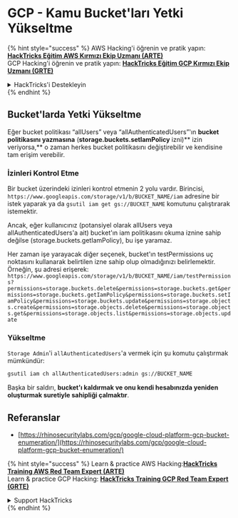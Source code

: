 # GCP - Kamu Bucket'ları Yetki Yükseltme

{% hint style="success" %}
AWS Hacking'i öğrenin ve pratik yapın:<img src="../../../../.gitbook/assets/image (1) (1) (1) (1).png" alt="" data-size="line">[**HackTricks Eğitim AWS Kırmızı Ekip Uzmanı (ARTE)**](https://training.hacktricks.xyz/courses/arte)<img src="../../../../.gitbook/assets/image (1) (1) (1) (1).png" alt="" data-size="line">\
GCP Hacking'i öğrenin ve pratik yapın: <img src="../../../../.gitbook/assets/image (2) (1).png" alt="" data-size="line">[**HackTricks Eğitim GCP Kırmızı Ekip Uzmanı (GRTE)**<img src="../../../../.gitbook/assets/image (2) (1).png" alt="" data-size="line">](https://training.hacktricks.xyz/courses/grte)

<details>

<summary>HackTricks'i Destekleyin</summary>

* [**abonelik planlarını**](https://github.com/sponsors/carlospolop) kontrol edin!
* **💬 [**Discord grubuna**](https://discord.gg/hRep4RUj7f) veya [**telegram grubuna**](https://t.me/peass) katılın ya da **Twitter'da** 🐦 [**@hacktricks\_live**](https://twitter.com/hacktricks_live)** bizi takip edin.**
* **Hacking ipuçlarını paylaşmak için** [**HackTricks**](https://github.com/carlospolop/hacktricks) ve [**HackTricks Cloud**](https://github.com/carlospolop/hacktricks-cloud) github reposuna PR gönderin.

</details>
{% endhint %}

## Bucket'larda Yetki Yükseltme

Eğer bucket politikası “allUsers” veya “allAuthenticatedUsers”'ın **bucket politikasını yazmasına** (**storage.buckets.setIamPolicy** izni)** izin veriyorsa,** o zaman herkes bucket politikasını değiştirebilir ve kendisine tam erişim verebilir.

### İzinleri Kontrol Etme

Bir bucket üzerindeki izinleri kontrol etmenin 2 yolu vardır. Birincisi, `https://www.googleapis.com/storage/v1/b/BUCKET_NAME/iam` adresine bir istek yaparak ya da `gsutil iam get gs://BUCKET_NAME` komutunu çalıştırarak istemektir.

Ancak, eğer kullanıcınız (potansiyel olarak allUsers veya allAuthenticatedUsers'a ait) bucket'ın iam politikasını okuma iznine sahip değilse (storage.buckets.getIamPolicy), bu işe yaramaz.

Her zaman işe yarayacak diğer seçenek, bucket'ın testPermissions uç noktasını kullanarak belirtilen izne sahip olup olmadığınızı belirlemektir. Örneğin, şu adresi erişerek: `https://www.googleapis.com/storage/v1/b/BUCKET_NAME/iam/testPermissions?permissions=storage.buckets.delete&permissions=storage.buckets.get&permissions=storage.buckets.getIamPolicy&permissions=storage.buckets.setIamPolicy&permissions=storage.buckets.update&permissions=storage.objects.create&permissions=storage.objects.delete&permissions=storage.objects.get&permissions=storage.objects.list&permissions=storage.objects.update`

### Yükseltme

`Storage Admin`'i `allAuthenticatedUsers`'a vermek için şu komutu çalıştırmak mümkündür:
```bash
gsutil iam ch allAuthenticatedUsers:admin gs://BUCKET_NAME
```
Başka bir saldırı, **bucket'ı kaldırmak ve onu kendi hesabınızda yeniden oluşturmak suretiyle sahipliği çalmaktır**.

## Referanslar

* [https://rhinosecuritylabs.com/gcp/google-cloud-platform-gcp-bucket-enumeration/](https://rhinosecuritylabs.com/gcp/google-cloud-platform-gcp-bucket-enumeration/)

{% hint style="success" %}
Learn & practice AWS Hacking:<img src="../../../../.gitbook/assets/image (1) (1) (1) (1).png" alt="" data-size="line">[**HackTricks Training AWS Red Team Expert (ARTE)**](https://training.hacktricks.xyz/courses/arte)<img src="../../../../.gitbook/assets/image (1) (1) (1) (1).png" alt="" data-size="line">\
Learn & practice GCP Hacking: <img src="../../../../.gitbook/assets/image (2) (1).png" alt="" data-size="line">[**HackTricks Training GCP Red Team Expert (GRTE)**<img src="../../../../.gitbook/assets/image (2) (1).png" alt="" data-size="line">](https://training.hacktricks.xyz/courses/grte)

<details>

<summary>Support HackTricks</summary>

* Check the [**subscription plans**](https://github.com/sponsors/carlospolop)!
* **Join the** 💬 [**Discord group**](https://discord.gg/hRep4RUj7f) or the [**telegram group**](https://t.me/peass) or **follow** us on **Twitter** 🐦 [**@hacktricks\_live**](https://twitter.com/hacktricks_live)**.**
* **Share hacking tricks by submitting PRs to the** [**HackTricks**](https://github.com/carlospolop/hacktricks) and [**HackTricks Cloud**](https://github.com/carlospolop/hacktricks-cloud) github repos.

</details>
{% endhint %}
